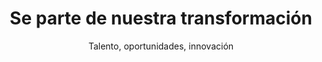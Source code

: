 ---
layout: sponsor
title: Sponsor
permalink: /sponsor/

title-sponsors: Web Sponsors

bootcamp: Bootcamp
blog: Porqué Arequipa?

title: Se parte de nuestra transformación
subtitle: Talento, oportunidades, innovación
btn-header: como colaborar

home-title: Cómo Bitmaker te ayuda en tu cambio y transformación
text: Todo indica el inevitable avance en la economía digital y la importancia del crecimiento explosivo de las empresas que se adaptan. El crecimiento de nuestro "Talento digital para la transformación" que potenciará los equipos digitales. <br> <br>  Conoce <a href="#benefits"> <em>como colaborar</em> </a>  y cómo puedes contratar nuestros talentos.

benefits: COLABORA
benefits-sc:  CON NOSOTROS
sponsor: 'Ser patrocinador :'
text-sponsor: Además de conocer cuáles son los beneficios para tu empresa, su visibilidad y RSC. Dentro del Bootcamp organizaremos eventos networking con empresas y Demo Days, donde la colaboración de sponsor es esencial y puede ir desde la cobertura mediática del evento hasta diferentes provisiones. Contáctanos para conocer cómo funciona.
student: 'Contrata alumnos :'
text-student: "¿Buscas un perfil de desarrollador? Los graduados del bootcamp tienen no sólo los conocimientos técnicos, sino tambien habilidades que son necesarias en el trabajo: iniciativa, perseverancia, trabajo en equipo, entre otros. Contáctanos para acceder a la base de datos y conocer más detalles sobre los graduados."
instructor: 'Ser mentor :'
text-instructor: Ser parte de la transformación, contarnos mediante una visita de la experiencoa en el mundo del desarrollo, para enseñar un tema concreto a los alumnos, o para conocer a los alumnos y buscar el mejor talento para su empresa ¡Contámos contigo!
exp-premium: 'Experiencias premium :'
text-premium: 'Término que hemos utilizado para expresar aquellas experiencias del que serás parte: Desarrollo Digital de nuestro Talento Digital, de la creación de nuevos productos y soluciones tecnológicas con proyecciones internacionales.'

contact: Se parte de las empresas que confian en nosotros, ¡únete!
unete: Únete
title-send: ÚNETE CON NOSOTROS
title-ins: INSCRÍBETE A NUESTRA LISTA
send: SEND

footer: ©Copyright 2018 Bitmaker all rights reserved


---